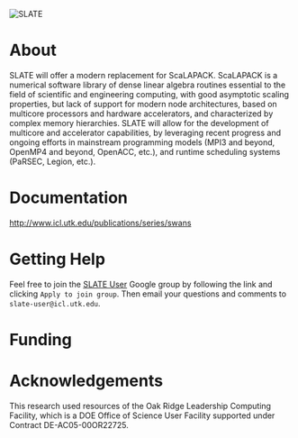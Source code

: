 ![SLATE](http://icl.bitbucket.io/slate/artwork/slate.png)

About
=====

SLATE will offer a modern replacement for ScaLAPACK. ScaLAPACK is a numerical software library of dense linear algebra routines essential to the field of scientific and engineering computing, with good asymptotic scaling properties, but lack of support for modern node architectures, based on multicore processors and hardware accelerators, and characterized by complex memory hierarchies. SLATE will allow for the development of multicore and accelerator capabilities, by leveraging recent progress and ongoing efforts in mainstream programming models (MPI3 and beyond, OpenMP4 and beyond, OpenACC, etc.), and runtime scheduling systems (PaRSEC, Legion, etc.).

Documentation
=============


http://www.icl.utk.edu/publications/series/swans

Getting Help
============

Feel free to join the [SLATE User](https://groups.google.com/a/icl.utk.edu/forum/#!forum/slate-user) Google group by following the link and clicking
`Apply to join group`. Then email your questions and comments to `slate-user@icl.utk.edu`.

Funding
=======

Acknowledgements
================

This research used resources of the Oak Ridge Leadership Computing Facility, which is a DOE Office of Science User Facility supported under Contract DE-AC05-00OR22725.

